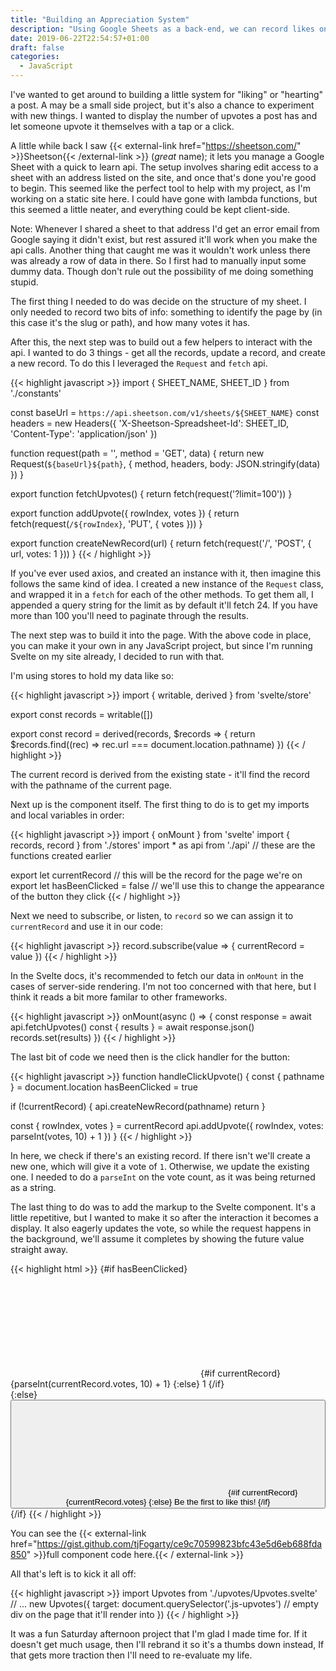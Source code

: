 ```yaml
---
title: "Building an Appreciation System"
description: "Using Google Sheets as a back-end, we can record likes on anything we want on a static site."
date: 2019-06-22T22:54:57+01:00
draft: false
categories:
  - JavaScript
---
```


I've wanted to get around to building a little system for "liking" or "hearting" a post. A may be a small side project, but it's also a chance to experiment with new things. I wanted to display the number of upvotes a post has and let someone upvote it themselves with a tap or a click.

A little while back I saw {{< external-link href="https://sheetson.com/" >}}Sheetson{{< /external-link >}} (_great_ name); it lets you manage a Google Sheet with a quick to learn api. The setup involves sharing edit access to a sheet with an address listed on the site, and once that's done you're good to begin. This seemed like the perfect tool to help with my project, as I'm working on a static site here. I could have gone with lambda functions, but this seemed a little neater, and everything could be kept client-side.

Note: Whenever I shared a sheet to that address I'd get an error email from Google saying it didn't exist, but rest assured it'll work when you make the api calls. Another thing that caught me was it wouldn't work unless there was already a row of data in there. So I first had to manually input some dummy data. Though don't rule out the possibility of me doing something stupid.

The first thing I needed to do was decide on the structure of my sheet. I only needed to record two bits of info: something to identify the page by (in this case it's the slug or path), and how many votes it has.

After this, the next step was to build out a few helpers to interact with the api. I wanted to do 3 things - get all the records, update a record, and create a new record. To do this I leveraged the `Request` and `fetch` api.

{{< highlight javascript >}}
import { SHEET_NAME, SHEET_ID } from './constants'

const baseUrl = `https://api.sheetson.com/v1/sheets/${SHEET_NAME}`
const headers = new Headers({
  'X-Sheetson-Spreadsheet-Id': SHEET_ID,
  'Content-Type': 'application/json'
})

function request(path = '', method = 'GET', data) {
  return new Request(`${baseUrl}${path}`, { method, headers, body: JSON.stringify(data) })
}

export function fetchUpvotes() {
  return fetch(request('?limit=100'))
}

export function addUpvote({ rowIndex, votes }) {
  return fetch(request(`/${rowIndex}`, 'PUT', { votes }))
}

export function createNewRecord(url) {
  return fetch(request('/', 'POST', { url, votes: 1 }))
}
{{< / highlight >}}

If you've ever used axios, and created an instance with it, then imagine this follows the same kind of idea. I created a new instance of the `Request` class, and wrapped it in a `fetch` for each of the other methods. To get them all, I appended a query string for the limit as by default it'll fetch 24. If you have more than 100 you'll need to paginate through the results.

The next step was to build it into the page. With the above code in place, you can make it your own in any JavaScript project, but since I'm running Svelte on my site already, I decided to run with that.

I'm using stores to hold my data like so:

{{< highlight javascript >}}
import { writable, derived } from 'svelte/store'

export const records = writable([])

export const record = derived(records, $records => {
  return $records.find((rec) => rec.url === document.location.pathname)
})
{{< / highlight >}}

The current record is derived from the existing state - it'll find the record with the pathname of the current page.

Next up is the component itself. The first thing to do is to get my imports and local variables in order:

{{< highlight javascript >}}
import { onMount } from 'svelte'
import { records, record } from './stores'
import * as api from './api' // these are the functions created earlier

export let currentRecord // this will be the record for the page we're on
export let hasBeenClicked = false // we'll use this to change the appearance of the button they click
{{< / highlight >}}

Next we need to subscribe, or listen, to `record` so we can assign it to `currentRecord` and use it in our code:

{{< highlight javascript >}}
record.subscribe(value => {
  currentRecord = value
})
{{< / highlight >}}

In the Svelte docs, it's recommended to fetch our data in `onMount` in the cases of server-side rendering. I'm not too concerned with that here, but I think it reads a bit more familar to other frameworks.

{{< highlight javascript >}}
onMount(async () => {
  const response = await api.fetchUpvotes()
  const { results } = await response.json()
  records.set(results)
})
{{< / highlight >}}

The last bit of code we need then is the click handler for the button:

{{< highlight javascript >}}
function handleClickUpvote() {
  const { pathname } = document.location
  hasBeenClicked = true

  if (!currentRecord) {
    api.createNewRecord(pathname)
    return
  }

  const { rowIndex, votes } = currentRecord
  api.addUpvote({ rowIndex, votes: parseInt(votes, 10) + 1 })
}
{{< / highlight >}}

In here, we check if there's an existing record. If there isn't we'll create a new one, which will give it a vote of `1`.
Otherwise, we update the existing one. I needed to do a `parseInt` on the vote count, as it was being returned as a string.

The last thing to do was to add the markup to the Svelte component. It's a little repetitive, but I wanted to make it so after the interaction it becomes a display. It also eagerly updates the vote, so while the request happens in the background, we'll assume it completes by showing the future value straight away.

{{< highlight html >}}
{#if hasBeenClicked}
  <div class="c-upvote-button is-active">
    <svg class="c-upvote-button__icon">
      <use xlink:href="#heart"></use>
    </svg>
    <span>
      {#if currentRecord}
      {parseInt(currentRecord.votes, 10) + 1}
      {:else}
      1
      {/if}
    </span>
  </div>
{:else}
  <button
    on:click={handleClickUpvote}
    class="c-upvote-button"
    type="button"
    aria-label="Show your appreciation by tapping or clicking"
    title="Like this post"
  >
    <svg class="c-upvote-button__icon">
      <use xlink:href="#heart"></use>
    </svg>
    {#if currentRecord}
      <span>{currentRecord.votes}</span>
    {:else}
      <span>Be the first to like this!</span>
    {/if}
  </button>
{/if}
{{< / highlight >}}

You can see the {{< external-link href="https://gist.github.com/tjFogarty/ce9c70599823bfc43e5d6eb688fda850" >}}full component code here.{{< / external-link >}}

All that's left is to kick it all off:

{{< highlight javascript >}}
import Upvotes from './upvotes/Upvotes.svelte'
// ...
new Upvotes({
  target: document.querySelector('.js-upvotes') // empty div on the page that it'll render into
})
{{< / highlight >}}

It was a fun Saturday afternoon project that I'm glad I made time for. If it doesn't get much usage, then I'll rebrand it so it's a thumbs down instead, If that gets more traction then I'll need to re-evaluate my life.